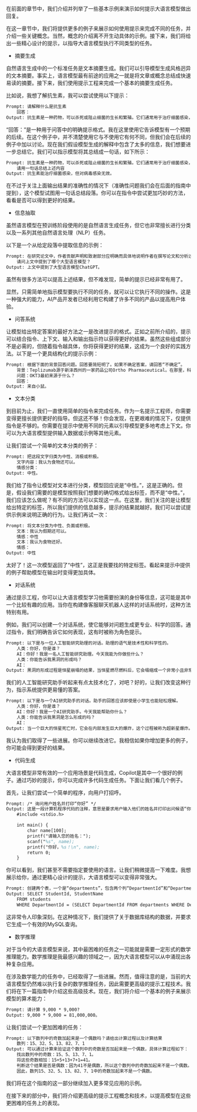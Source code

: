 在前面的章节中，我们介绍并列举了一些基本示例来演示如何提示大语言模型做出回复。

在这一章节中，我们将提供更多的例子来展示如何使用提示来完成不同的任务，并介绍一些关键概念。当然，概念的介绍离不开生动具体的示例。接下来，我们将给出一些精心设计的提示，以指导大语言模型执行不同类型的任务。

- 摘要生成

自然语言生成中的一个标准任务是文本摘要生成。我们可以引导模型生成风格迥异的文本摘要。事实上，语言模型最有前途的应用之一就是将文章或概念总结成快速易读的摘要。接下来，我们使用提示工程来完成一个基本的摘要生成任务。

比如说，我想了解抗生素，我可以尝试使用以下提示：

```latex
Prompt: 请解释什么是抗生素
	回答：
Output: 抗生素是一种药物，可以杀死或阻止细菌的生长和繁殖。它们通常用于治疗细菌感染，如肺炎、膀胱炎和皮肤感染等。但是，抗生素对病毒感染是无效的，例如感冒和流感等病毒性感染。
```

“回答：”是一种用于问答中的明确提示格式。我在这里使用它告诉模型有一个预期的后续。在这个例子中，并不清楚使用它与不使用它有何不同，但我们会在后续的例子中加以讨论。现在我们假设模型生成的解释中包含了太多的信息，我们想要进一步总结它。我们可以指示模型将其总结成一句话，如下所示：

```latex
Prompt: 抗生素是一种药物，可以杀死或阻止细菌的生长和繁殖。它们通常用于治疗细菌感染，如肺炎、膀胱炎和皮肤感染等。但是，抗生素对病毒感染是无效的，例如感冒和流感等病毒性感染。
	请用一句话总结上述内容
Output: 抗生素能治疗细菌感染，但对病毒感染无效。
```

在不过于关注上面输出结果的准确性的情况下（准确性问题我们会在后面的指南中提到），这个模型试图用一句话总结段落。你可以在指令中尝试更加巧妙的方法，看看是否可以得到更好的结果。

- 信息抽取

虽然语言模型在预训练阶段使用的是自然语言生成任务，但它也非常擅长进行分类以及一系列其他自然语言处理（NLP）任务。

以下是一个从给定段落中提取信息的示例：

```latex
Prompt: 在研究论文中，作者贡献声明和致谢部分应明确而具体地说明作者在撰写论文和分析过程中是否使用了人工智能技术，如ChatGPT，以及使用了哪些语言模型。这将提醒编辑和审稿人更仔细地审查论文，以避免潜在的偏见、不准确和不当的引用来源。同样，科学期刊在选择提交的论文时，也应公开透明地说明他们使用了哪些语言模型。
	请问上文中提到了哪个大型语言模型？
Output: 上文中提到了大型语言模型ChatGPT。
```

虽然有很多方法可以提高上述结果，但不难发现，简单的提示已经非常有用了。

显然，只需简单地指示模型要执行不同的任务，就可以让它执行不同的操作。这是一种强大的能力，AI产品开发者已经利用它构建了许多不同的产品以提高用户体验。

- 问答系统

让模型给出特定答案的最好方法之一是改进提示的格式。正如之前所介绍的，提示可以结合指令、上下文、输入和输出指示符以获得更好的结果。虽然这些组成部分不是必需的，但随着指令越具体，你将获得更好的结果，这成为一个良好的实践方法。以下是一个更具结构化的提示示例：

```latex
Prompt: 根据下面的背景回答问题。回答要简短明了。如果不确定答案，请回答“不确定”。
	背景：Teplizumab源于新泽西州的一家药品公司Ortho Pharmaceutical。在那里，科学家们产生了一种名为OKT3的抗体的早期版本。这种分子最初来自小鼠，能够结合到T细胞表面并限制它们的杀伤能力。1986年，它被批准用于帮助预防肾移植后的器官排斥，成为第一种允许人类使用的治疗性抗体。
	问题：OKT3最初来源于什么？
	回答：
Output: 来自小鼠。
```

- 文本分类

到目前为止，我们一直使用简单的指令来完成任务。作为一名提示工程师，你需要变得更擅长提供更好的指导。但这还不够！你会发现，在更艰难的情况下，仅提供指令是不够的。你需要在提示中使用不同的元素以引导模型更多地考虑上下文。你可以为大语言模型提供输入数据或示例等其他元素。

让我们尝试一个简单的文本分类的例子：

```latex
Prompt: 把这段文字归类为中性、消极或积极。
	文字内容：我认为食物还可以。
	情感分类：
Output: 中性。
```

我们给了指令让模型对文本进行分类，模型回应说是“中性。”，这是正确的。但是，假设我们需要的是模型按照我们想要的确切格式给出标签，而不是“中性。”，我们应该怎么做呢？有不同的方法可以实现这一点。在这里，我们关注的是让模型给出特定的标签，所以我们提供的信息越多，提示的结果就越好。我们可以尝试提供示例来说明正确的行为。让我们再试一次：

```latex
Prompt: 将文本分类为中性、负面或积极。
	文本：我认为假期还可以。
	情感：中性
	文本：我认为食物还好。
	情感：
Output: 中性
```

太好了！这一次模型返回了“中性”，这正是我要找的特定标签。看起来提示中提供的例子帮助模型在输出时变得更加具体。

- 对话系统

通过提示工程，你可以让大语言模型学习他需要扮演的身份等信息，这可能是其中一个比较有趣的应用。当你在构建像客服聊天机器人这样的对话系统时，这种方法特别有用。

例如，我们可以创建一个对话系统，使它能够对问题生成更专业、科学的回答。通过指令，我们明确告诉它如何表现，这有时被称为角色提示。

```latex
Prompt: 以下是与一位人工智能研究助理的对话。助理的语气是技术性和科学性的。
	人类：你好，你是谁？
	AI：你好！我是一名人工智能研究助理。今天我能为你做些什么？
	人类：你能告诉我黑洞的形成吗？
	AI：
Output: 黑洞的形成过程是恒星崩塌的结果，当恒星燃尽燃料后，它会塌缩成一个非常小且非常密集的区域，形成一个非常强大的引力场，这就是黑洞的本质。
```

我们的人工智能研究助手听起来有点太技术化了，对吧？好的，让我们改变这种行为，指示系统提供更易懂的答案。

```latex
Prompt: 以下是与一个AI研究助手的对话。助手的回答应该即使是小学生也能轻松理解。
	人类：你好，你是谁？
	AI：你好！我是一个AI研究助手。今天我能帮助你什么？
	人类：你能告诉我黑洞是怎么形成的吗？
	AI：
Output: 当一个巨大的恒星死亡时，它会在内部发生巨大的爆炸，这个过程被称为超新星爆炸。如果这个恒星质量足够大，它的残余物会坍缩成一个密度极高、引力极强的天体，即黑洞。
```

我认为我们取得了一些进展。你可以继续改进它。我相信如果你增加更多的例子，你可能会得到更好的结果。

- 代码生成

大语言模型非常有效的一个应用场景是代码生成，Copilot是其中一个很好的例子。通过巧妙的提示，你可以完成许多代码生成任务。下面让我们看几个例子。

首先，让我们尝试一个简单的程序，向用户打招呼。

```latex
Prompt: /* 询问用户姓名并打印“你好” */
Output: 这是一段计算机程序代码的注释，意思是要求用户输入他们的姓名并打印出问候语“你好”。
	#include <stdio.h>

	int main() {
	    char name[100];
	    printf("请输入您的姓名：");
	    scanf("%s", name);
	    printf("你好，%s！\n", name);
	    return 0;
	}
```

你可以看到，我们甚至不需要指定要使用的语言。让我们稍微提高一下难度。我想展示给你，通过更精心设计的提示，大语言模型可以变得非常强大。

```latex
Prompt: 创建两个表，一个是“departments”，包含两个列“DepartmentId”和“DepartmentName”，另一个是“students”，包含三个列“DepartmentId”、“StudentId”和“StudentName”。编写一个MySQL查询，来获取计算机科学系所有学生的信息。
Output: SELECT StudentId, StudentName
	FROM students
	WHERE DepartmentId = (SELECT DepartmentId FROM departments WHERE DepartmentName = '计算机科学系');
```

这非常令人印象深刻。在这种情况下，我们提供了关于数据库结构的数据，并要求它生成一个有效的MySQL查询。

- 数学推理

对于当今的大语言模型来说，其中最困难的任务之一可能就是需要一定形式的数学推理能力。数学推理是我最感兴趣的领域之一，因为大语言模型可以从中涌现出各种复杂应用。

在涉及数学能力的任务中，已经取得了一些进展。然而，值得注意的是，当前的大语言模型仍然难以执行复杂的数学推理任务，因此需要更高级的提示工程技术。我们将在下一篇指南中介绍这些高级技术。现在，我们将介绍一个基本的例子来展示模型的算术能力：

```latex
Prompt: 请计算 9,000 * 9,000?
Output: 9,000 * 9,000 = 81,000,000。
```

让我们尝试一个更加困难的任务：

```latex
Prompt: 以下数列中的奇数加起来是一个偶数吗？请给出计算过程以及计算结果
	数列：15、32、5、13、82、7、1
Output: 可以通过计算来验证这个数列中的奇数是否加起来是一个偶数，具体计算过程如下：
	找出数列中的奇数：15、5、13、7、1。
	将这些奇数相加：15+5+13+7+1=41。
	判断这个结果是否是偶数：因为41不是偶数，所以这个数列中的奇数加起来不是一个偶数。
	因此，数列15、32、5、13、82、7、1中的奇数加起来不是一个偶数。
```

我们将在这个指南的这一部分继续加入更多常见应用的示例。

在接下来的部分中，我们将介绍更高级的提示工程概念和技术，以提高模型在这些更困难的任务上的表现。
